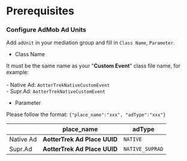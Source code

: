 # Prerequisites

### Configure AdMob Ad Units

Add `adUnit` in your mediation group and fill in `Class Name`, `Parameter`.

* Class Name

It must be the same name as your "**Custom Event**" class file name, for example:\
\
\- Native Ad: `AotterTrekNativeCustomEvent`\
\- Supr.Ad: `AotterTrekNativeCustomEvent`

* Parameter

Please follow the format: `{"place_name":"xxx", "adType":"xxx"}`&#x20;

|           | place\_name                  | adType          |
| --------- | ---------------------------- | --------------- |
| Native Ad | **AotterTrek Ad Place UUID** | `NATIVE`        |
| Supr.Ad   | **AotterTrek Ad Place UUID** | `NATIVE_SUPRAD` |


